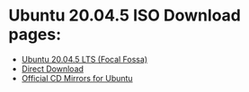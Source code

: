 
# Ubuntu 20.04.5 ISO Download pages:
- [Ubuntu 20.04.5 LTS (Focal Fossa)](https://releases.ubuntu.com/20.04.5/?_ga=2.262879308.1179223853.1664338732-1593336368.1664338732)
- [Direct Download](https://releases.ubuntu.com/20.04.5/ubuntu-20.04.5-desktop-amd64.iso)
- [Official CD Mirrors for Ubuntu](https://launchpad.net/ubuntu/+cdmirrors)

#
